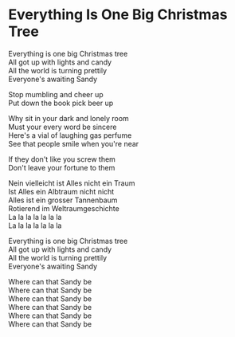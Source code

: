 # Everything Is One Big Christmas Tree  

Everything is one big Christmas tree  
All got up with lights and candy  
All the world is turning prettily  
Everyone's awaiting Sandy  

Stop mumbling and cheer up  
Put down the book pick beer up  

Why sit in your dark and lonely room  
Must your every word be sincere  
Here's a vial of laughing gas perfume  
See that people smile when you're near  

If they don't like you screw them  
Don't leave your fortune to them  

Nein vielleicht ist Alles nicht ein Traum  
Ist Alles ein Albtraum nicht nicht  
Alles ist ein grosser Tannenbaum  
Rotierend im Weltraumgeschichte  
La la la la la la la  
La la la la la la la  

Everything is one big Christmas tree  
All got up with lights and candy  
All the world is turning prettily  
Everyone's awaiting Sandy  

Where can that Sandy be  
Where can that Sandy be  
Where can that Sandy be  
Where can that Sandy be  
Where can that Sandy be  
Where can that Sandy be  

